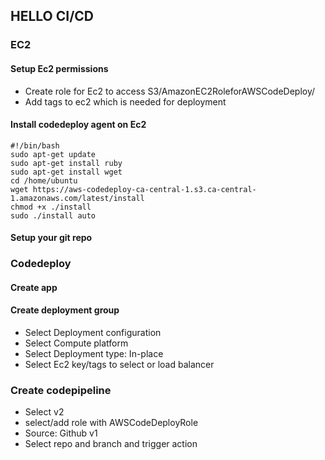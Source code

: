 ## HELLO CI/CD

### EC2
#### Setup Ec2 permissions
* Create role for Ec2 to access S3/AmazonEC2RoleforAWSCodeDeploy/
* Add tags to ec2 which is needed for deployment

#### Install codedeploy agent on Ec2
```
#!/bin/bash
sudo apt-get update
sudo apt-get install ruby
sudo apt-get install wget
cd /home/ubuntu
wget https://aws-codedeploy-ca-central-1.s3.ca-central-1.amazonaws.com/latest/install
chmod +x ./install
sudo ./install auto
```

#### Setup your git repo

### Codedeploy
#### Create app
#### Create deployment group
- Select Deployment configuration
- Select Compute platform
- Select Deployment type: In-place
- Select Ec2 key/tags to select or load balancer

### Create codepipeline
- Select v2
- select/add role with AWSCodeDeployRole
- Source: Github v1
- Select repo and branch and trigger action
